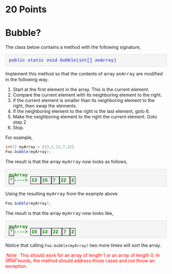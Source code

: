 # 20 Points

# Bubble?

The class below contains a method with the following signature,
<p style="font-family: 'courier new', courier;background-color:#f5f5f5;padding:10px 10px 10px 10px;border:solid 1px #dddddd;color:#5959e2;font-weight:bold;">
public static void bubble(int[] anArray)
</p>
Implement this method so that the contents of array <span style="font-family: 'courier new', courier;">anArray</span> are modified in the following way.

1.  Start at the first element in the array.  This is the current element.
2.  Compare the current element with its neighboring  element to the right.
3.  if the current element is smaller than its neighboring  element to the right, then swap the elements.
4.  If the neighboring element to the right is the last element, goto 6.
5.  Make the neighboring element to the right the current element.  Goto step 2
6.  Stop.

For example,

```java
int[] myArray = {13,2,15,7,22}
Foo.bubble(myArray);
```

The result is that the array <span style="font-family: 'courier new', courier;">myArray</span> now looks as follows,
<p style="font-family: 'courier new', courier;background-color:#f5f5f5;padding:10px 10px 10px 10px;border:solid 1px #dddddd;color:green;font-weight:bold;">
myArray <br>
<span style="padding:3px 3px 3px 3px;border:black solid 1px; background-color:#eeeeee;">*</span>---->
<span style="padding:3px 3px 3px 3px;border:black solid 1px; background-color:#eeeeee;">
13
</span>
<span style="padding:3px 3px 3px 3px;border:black solid 1px; background-color:#eeeeee;">
15
</span>
<span style="padding:3px 3px 3px 3px; border:black solid 1px; background-color:#eeeeee;">
7
</span>
<span style="padding:3px 3px 3px 3px; border:black solid 1px; background-color:#eeeeee;">
22
</span>
<span style="padding:3px 3px 3px 3px; border:black solid 1px; background-color:#eeeeee;">
2
</span>
</p>

<p>Using the resulting <span style="font-family: 'courier new', courier;">myArray</span> from the example above<p/>

```java
Foo.bubble(myArray);
```

The result is that the array <span style="font-family: 'courier new', courier;">myArray</span> now looks like,
<p style="font-family: 'courier new', courier;background-color:#f5f5f5;padding:10px 10px 10px 10px;border:solid 1px #dddddd;color:green;font-weight:bold;">
myArray <br>
<span style="padding:3px 3px 3px 3px;border:black solid 1px; background-color:#eeeeee;">*</span>---->
<span style="padding:3px 3px 3px 3px;border:black solid 1px; background-color:#eeeeee;">
15
</span>
<span style="padding:3px 3px 3px 3px;border:black solid 1px; background-color:#eeeeee;">
13
</span>
<span style="padding:3px 3px 3px 3px; border:black solid 1px; background-color:#eeeeee;">
22
</span>
<span style="padding:3px 3px 3px 3px; border:black solid 1px; background-color:#eeeeee;">
7
</span>
<span style="padding:3px 3px 3px 3px; border:black solid 1px; background-color:#eeeeee;">
2
</span>


Notice that calling `Foo.bubble(myArray)` two more times will sort the array.

<span style="padding:3px 3px 3px 3px; border-bottom: red solid 1px; color:#ff0000;">Note:</span>
<span style="color:red;">
This should work for an array of length 1 or an array of length 0.  In other words, the method should address those cases and not throw an exception.
</span>